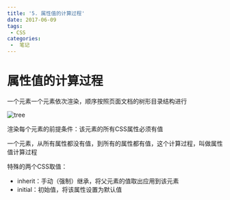 ```yaml
---
title: '5. 属性值的计算过程'
date: 2017-06-09
tags:
 - CSS
categories:
 -  笔记
---
```


# 属性值的计算过程

一个元素一个元素依次渲染，顺序按照页面文档的树形目录结构进行

![tree](/assets/tree.png)

渲染每个元素的前提条件：该元素的所有CSS属性必须有值

一个元素，从所有属性都没有值，到所有的属性都有值，这个计算过程，叫做属性值计算过程

特殊的两个CSS取值：

- inherit：手动（强制）继承，将父元素的值取出应用到该元素
- initial：初始值，将该属性设置为默认值
